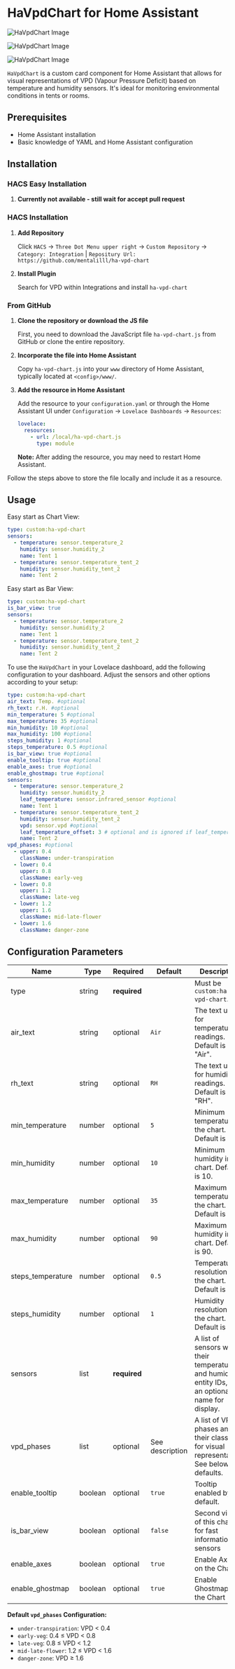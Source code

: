 # HaVpdChart for Home Assistant
![HaVpdChart Image](https://github.com/mentalilll/ha-vpd-chart/blob/main/assets/image.png?raw=true)

![HaVpdChart Image](https://github.com/mentalilll/ha-vpd-chart/blob/main/assets/bar_view.png)

![HaVpdChart Image](https://github.com/mentalilll/ha-vpd-chart/blob/main/assets/bar_view_light.png)

`HaVpdChart` is a custom card component for Home Assistant that allows for visual representations of VPD (Vapour Pressure Deficit) based on temperature and humidity sensors. It's ideal for monitoring environmental conditions in tents or rooms.

## Prerequisites

- Home Assistant installation
- Basic knowledge of YAML and Home Assistant configuration

## Installation
### HACS Easy Installation
1. **Currently not available - still wait for accept pull request**

### HACS Installation
1. **Add Repository**
   
    Click `HACS` -> `Three Dot Menu upper right` -> `Custom Repository`
    -> `Category: Integration` | `Repositury Url: https://github.com/mentalilll/ha-vpd-chart`
   
3. **Install Plugin**
   
   Search for VPD within Integrations and install `ha-vpd-chart`
     

### From GitHub

1. **Clone the repository or download the JS file**

    First, you need to download the JavaScript file `ha-vpd-chart.js` from GitHub or clone the entire repository.

2. **Incorporate the file into Home Assistant**

    Copy `ha-vpd-chart.js` into your `www` directory of Home Assistant, typically located at `<config>/www/`.

3. **Add the resource in Home Assistant**

    Add the resource to your `configuration.yaml` or through the Home Assistant UI under `Configuration` -> `Lovelace Dashboards` -> `Resources`:

    ```yaml
    lovelace:
      resources:
        - url: /local/ha-vpd-chart.js
          type: module
    ```

    **Note:** After adding the resource, you may need to restart Home Assistant.

Follow the steps above to store the file locally and include it as a resource.

## Usage

Easy start as Chart View:
```yaml
type: custom:ha-vpd-chart
sensors:
  - temperature: sensor.temperature_2
    humidity: sensor.humidity_2
    name: Tent 1
  - temperature: sensor.temperature_tent_2
    humidity: sensor.humidity_tent_2
    name: Tent 2
```

Easy start as Bar View:
```yaml
type: custom:ha-vpd-chart
is_bar_view: true
sensors:
  - temperature: sensor.temperature_2
    humidity: sensor.humidity_2
    name: Tent 1
  - temperature: sensor.temperature_tent_2
    humidity: sensor.humidity_tent_2
    name: Tent 2
```

To use the `HaVpdChart` in your Lovelace dashboard, add the following configuration to your dashboard. Adjust the sensors and other options according to your setup:
```yaml
type: custom:ha-vpd-chart
air_text: Temp. #optional
rh_text: r.H. #optional
min_temperature: 5 #optional
max_temperature: 35 #optional
min_humidity: 10 #optional
max_humidity: 100 #optional
steps_humidity: 1 #optional
steps_temperature: 0.5 #optional
is_bar_view: true #optional
enable_tooltip: true #optional
enable_axes: true #optional
enable_ghostmap: true #optional
sensors:
  - temperature: sensor.temperature_2
    humidity: sensor.humidity_2
    leaf_temperature: sensor.infrared_sensor #optional
    name: Tent 1
  - temperature: sensor.temperature_tent_2
    humidity: sensor.humidity_tent_2
    vpd: sensor.vpd #optional
    leaf_temperature_offset: 3 # optional and is ignored if leaf_temperature isset
    name: Tent 2
vpd_phases: #optional
  - upper: 0.4
    className: under-transpiration
  - lower: 0.4
    upper: 0.8
    className: early-veg
  - lower: 0.8 
    upper: 1.2
    className: late-veg
  - lower: 1.2
    upper: 1.6
    className: mid-late-flower
  - lower: 1.6
    className: danger-zone
```
## Configuration Parameters


| Name               | Type         | Required     | Default         | Description                                                                                         |
| ------------------ | ------------ | ------------ |-----------------|-----------------------------------------------------------------------------------------------------|
| type               | string       | **required** |                 | Must be `custom:ha-vpd-chart`.                                                                      |
| air_text           | string       | optional     | `Air`           | The text used for temperature readings. Default is "Air".                                           |
| rh_text            | string       | optional     | `RH`            | The text used for humidity readings. Default is "RH".                                               |
| min_temperature    | number       | optional     | `5`             | Minimum temperature in the chart. Default is 5.                                                     |
| min_humidity       | number       | optional     | `10`            | Minimum humidity in the chart. Default is 10.                                                       |
| max_temperature    | number       | optional     | `35`            | Maximum temperature in the chart. Default is 35.                                                    |
| max_humidity       | number       | optional     | `90`            | Maximum humidity in the chart. Default is 90.                                                       |
| steps_temperature  | number       | optional     | `0.5`           | Temperature resolution in the chart. Default is 0.5.                                                |
| steps_humidity     | number       | optional     | `1`             | Humidity resolution in the chart. Default is 1.                                                     |
| sensors            | list         | **required** |                 | A list of sensors with their temperature and humidity entity IDs, and an optional name for display. |
| vpd_phases         | list         | optional     | See description | A list of VPD phases and their classes for visual representation. See below for defaults.           |
| enable_tooltip     | boolean      | optional     | `true`          | Tooltip enabled by default.                                                                         |
| is_bar_view        | boolean      | optional     | `false`         | Second view of this chart for fast information of sensors                                           |
| enable_axes        | boolean      | optional     | `true`          | Enable Axes on the Chart                                                                            |
| enable_ghostmap    | boolean      | optional     | `true`          | Enable Ghostmap on the Chart                                                                        |

**Default `vpd_phases` Configuration:**
- `under-transpiration`: VPD < 0.4
- `early-veg`: 0.4 ≤ VPD < 0.8
- `late-veg`: 0.8 ≤ VPD < 1.2
- `mid-late-flower`: 1.2 ≤ VPD < 1.6
- `danger-zone`: VPD ≥ 1.6
